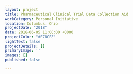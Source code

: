 ```yaml
---
layout: project
title: Pharmaceutical Clinical Trial Data Collection Aid
workCategory: Personal Initiative
location: Columbus, Ohio
projectDate: "2018"
date: 2018-06-05 11:00:00 +0000
projectColor: "#F78CF8"
lightText: false
projectDetails: []
primaryImage: ''
images: []
published: false

---
```

